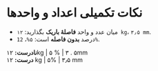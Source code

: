 # نکات تکمیلی اعداد و واحدها

- میان عدد و واحد **فاصلهٔ باریک** بگذارید: `۱۲ kg`، `۳٫۵ mm`.
- درصد **بدون فاصله** است: `۵%`، `12%`.

**نادرست:** ۱۲kg | ۵ % | ۳ . ۵mm  
**درست:** ۱۲ kg | ۵% | ۳٫۵ mm
